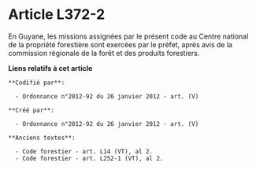 # Article L372-2

En Guyane, les missions assignées par le présent code au Centre national de la propriété forestière sont exercées par le
préfet, après avis de la commission régionale de la forêt et des produits forestiers.

**Liens relatifs à cet article**

	**Codifié par**:

	  - Ordonnance n°2012-92 du 26 janvier 2012 - art. (V)

	**Créé par**:

	  - Ordonnance n°2012-92 du 26 janvier 2012 - art. (V)

	**Anciens textes**:

	  - Code forestier - art. L14 (VT), al 2.
	  - Code forestier - art. L252-1 (VT), al 2.
